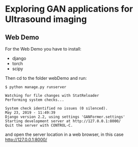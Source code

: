 # Exploring GAN applications for Ultrasound imaging

## Web Demo
For the Web Demo you have to install:
- django
- torch
- scipy

Then cd to the folder webDemo and run:
```
$ python manage.py runserver

Watching for file changes with StatReloader
Performing system checks...

System check identified no issues (0 silenced).
May 23, 2019 - 11:49:39
Django version 2.2, using settings 'GANFormer.settings'
Starting development server at http://127.0.0.1:8000/
Quit the server with CONTROL-C.
```

and open the server location in a web browser, in this case http://127.0.0.1:8000/


